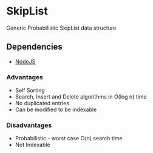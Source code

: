 # SkipList
Generic Probabilistic SkipList data structure

## Dependencies
+ [NodeJS](https://www.nodejs.org)

### Advantages
+ Self Sorting
+ Search, Insert and Delete algorithms in O(log n) time
+ No duplicated entries
+ Can be modified to be indexable

### Disadvantages
+ Probabilistic - worst case O(n) search time
+ Not Indexable

